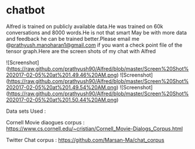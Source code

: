 # chatbot

Alfred is trained on publicly available data.He was trained on 60k conversations and 8000 words.He is not that smart May be with more data and feedback he can be trained better.Please email me @prathyush.manoharan1@gmail.com if you want a check point file of the tensor graph.Here are the screen shots of my chat with Alfred

![Screenshot] (https://raw.github.com/prathyush90/Alfred/blob/master/Screen%20Shot%202017-02-05%20at%201.49.46%20AM.png)
![Screenshot] (https://raw.github.com/prathyush90/Alfred/blob/master/Screen%20Shot%202017-02-05%20at%201.49.54%20AM.png)
![Screenshot] (https://raw.github.com/prathyush90/Alfred/blob/master/Screen%20Shot%202017-02-05%20at%201.50.44%20AM.png)



Data sets Used :


Cornell Movie diaogues corpus : https://www.cs.cornell.edu/~cristian/Cornell_Movie-Dialogs_Corpus.html


Twitter Chat corpus           : https://github.com/Marsan-Ma/chat_corpus   
